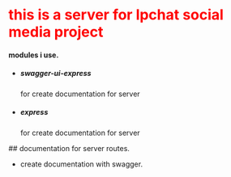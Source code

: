 <h1 style="color: red;">this is a server for lpchat social media project</h1>

<h4> 
modules i use.</h4>
<ul> 
    <li>
        <h5>swagger-ui-express</h5>
        <p>for create documentation for server</p>
    </li>
     <li>
        <h5>express</h5>
        <p>for create documentation for server</p>
    </li>
</ul>
## documentation for server routes.

<ul>
    <li>create documentation with swagger.</li>
</ul>
